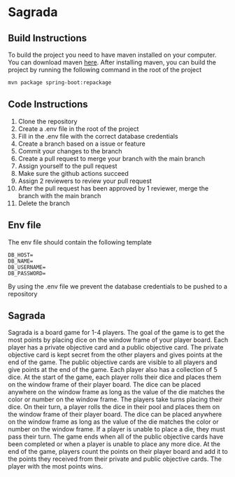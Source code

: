 # Sagrada

## Build Instructions

To build the project you need to have maven installed on your computer. You can download maven [here](https://maven.apache.org/download.cgi). After installing maven, you can build the project by running the following command in the root of the project

```bash
mvn package spring-boot:repackage
```

## Code Instructions

1. Clone the repository
2. Create a .env file in the root of the project
3. Fill in the .env file with the correct database credentials
4. Create a branch based on a issue or feature
5. Commit your changes to the branch
6. Create a pull request to merge your branch with the main branch
7. Assign yourself to the pull request
8. Make sure the github actions succeed
9. Assign 2 reviewers to review your pull request
10. After the pull request has been approved by 1 reviewer, merge the branch with the main branch
11. Delete the branch

## Env file

The env file should contain the following template

```env
DB_HOST=
DB_NAME=
DB_USERNAME=
DB_PASSWORD=
```

By using the .env file we prevent the database credentials to be pushed to a repository

## Sagrada

Sagrada is a board game for 1-4 players. The goal of the game is to get the most points by placing dice on the window frame of your player board. Each player has a private objective card and a public objective card. The private objective card is kept secret from the other players and gives points at the end of the game. The public objective cards are visible to all players and give points at the end of the game. Each player also has a collection of 5 dice. At the start of the game, each player rolls their dice and places them on the window frame of their player board. The dice can be placed anywhere on the window frame as long as the value of the die matches the color or number on the window frame. The players take turns placing their dice. On their turn, a player rolls the dice in their pool and places them on the window frame of their player board. The dice can be placed anywhere on the window frame as long as the value of the die matches the color or number on the window frame. If a player is unable to place a die, they must pass their turn. The game ends when all of the public objective cards have been completed or when a player is unable to place any more dice. At the end of the game, players count the points on their player board and add it to the points they received from their private and public objective cards. The player with the most points wins.

